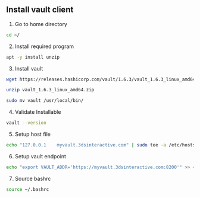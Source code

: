 ## Install vault client

1. Go to home directory
```bash
cd ~/
```

2. Install required program
```bash
apt -y install unzip
```

3. Install vault
```bash
wget https://releases.hashicorp.com/vault/1.6.3/vault_1.6.3_linux_amd64.zip
```

```bash
unzip vault_1.6.3_linux_amd64.zip
```

```bash
sudo mv vault /usr/local/bin/
```

4. Validate Installable
```bash
vault --version
```

5. Setup host file
```bash
echo "127.0.0.1    myvault.3dsinteractive.com" | sudo tee -a /etc/hosts
```

6. Setup vault endpoint
```bash
echo "export VAULT_ADDR='https://myvault.3dsinteractive.com:8200'" >> ~/.bashrc
```

7. Source bashrc
```bash
source ~/.bashrc
```


